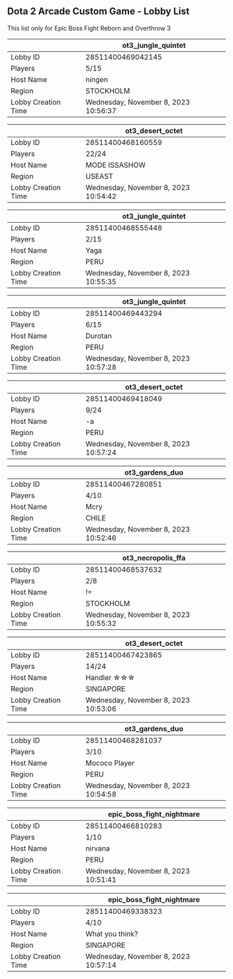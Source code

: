 ## Dota 2 Arcade Custom Game - Lobby List

This list only for Epic Boss Fight Reborn and Overthrow 3

|  | ot3_jungle_quintet |
| ------ | ------ |
| Lobby ID | 28511400469042145 |
| Players | 5/15 |
| Host Name | ningen |
| Region | STOCKHOLM |
| Lobby Creation Time | Wednesday, November 8, 2023 10:56:37 |


|  | ot3_desert_octet |
| ------ | ------ |
| Lobby ID | 28511400468160559 |
| Players | 22/24 |
| Host Name | MODE ISSASHOW |
| Region | USEAST |
| Lobby Creation Time | Wednesday, November 8, 2023 10:54:42 |


|  | ot3_jungle_quintet |
| ------ | ------ |
| Lobby ID | 28511400468555448 |
| Players | 2/15 |
| Host Name | Yaga |
| Region | PERU |
| Lobby Creation Time | Wednesday, November 8, 2023 10:55:35 |


|  | ot3_jungle_quintet |
| ------ | ------ |
| Lobby ID | 28511400469443294 |
| Players | 6/15 |
| Host Name | Durotan |
| Region | PERU |
| Lobby Creation Time | Wednesday, November 8, 2023 10:57:28 |


|  | ot3_desert_octet |
| ------ | ------ |
| Lobby ID | 28511400469418049 |
| Players | 9/24 |
| Host Name | -a |
| Region | PERU |
| Lobby Creation Time | Wednesday, November 8, 2023 10:57:24 |


|  | ot3_gardens_duo |
| ------ | ------ |
| Lobby ID | 28511400467280851 |
| Players | 4/10 |
| Host Name | Mcry |
| Region | CHILE |
| Lobby Creation Time | Wednesday, November 8, 2023 10:52:46 |


|  | ot3_necropolis_ffa |
| ------ | ------ |
| Lobby ID | 28511400468537632 |
| Players | 2/8 |
| Host Name | != |
| Region | STOCKHOLM |
| Lobby Creation Time | Wednesday, November 8, 2023 10:55:32 |


|  | ot3_desert_octet |
| ------ | ------ |
| Lobby ID | 28511400467423865 |
| Players | 14/24 |
| Host Name | Handler ☆☆☆ |
| Region | SINGAPORE |
| Lobby Creation Time | Wednesday, November 8, 2023 10:53:06 |


|  | ot3_gardens_duo |
| ------ | ------ |
| Lobby ID | 28511400468281037 |
| Players | 3/10 |
| Host Name | Mococo Player |
| Region | PERU |
| Lobby Creation Time | Wednesday, November 8, 2023 10:54:58 |


|  | epic_boss_fight_nightmare |
| ------ | ------ |
| Lobby ID | 28511400466810283 |
| Players | 1/10 |
| Host Name | nirvana |
| Region | PERU |
| Lobby Creation Time | Wednesday, November 8, 2023 10:51:41 |


|  | epic_boss_fight_nightmare |
| ------ | ------ |
| Lobby ID | 28511400469338323 |
| Players | 4/10 |
| Host Name | What you think? |
| Region | SINGAPORE |
| Lobby Creation Time | Wednesday, November 8, 2023 10:57:14 |


